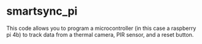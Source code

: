 # smartsync_pi

This code allows you to program a microcontroller (in this case a raspberry pi 4b) to track data from a thermal camera, PIR sensor, and a reset button. 
